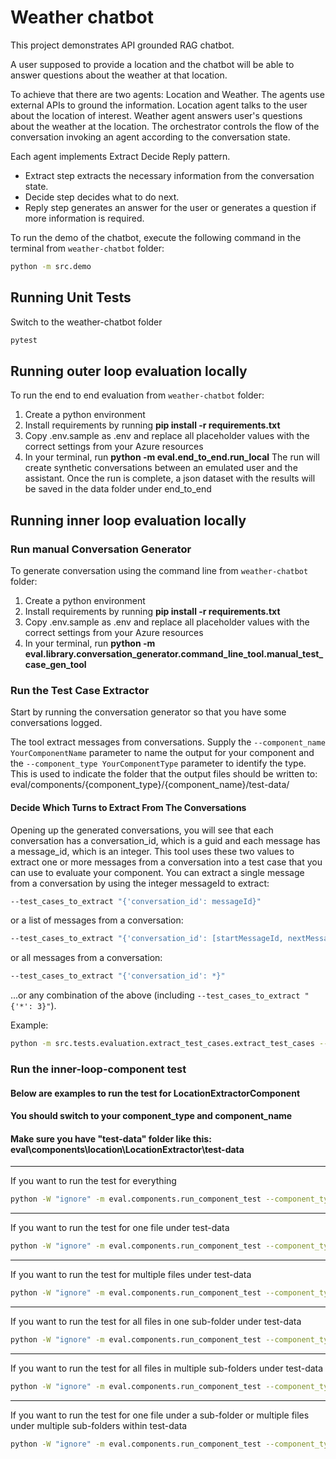 # Weather chatbot

This project demonstrates API grounded RAG chatbot.

A user supposed to provide a location and the chatbot will be able to answer questions about the weather at that location.

To achieve that there are two agents: Location and Weather. The agents use external APIs to ground the information.
Location agent talks to the user about the location of interest.
Weather agent answers user's questions about the weather at the location.
The orchestrator controls the flow of the conversation invoking an agent according to the conversation state.

Each agent implements Extract Decide Reply pattern.

- Extract step extracts the necessary information from the
conversation state.
- Decide step decides what to do next.
- Reply step generates an answer for the user or generates a question if more information is required.

To run the demo of the chatbot, execute the following command in the terminal from `weather-chatbot` folder:

```bash
python -m src.demo
```

## Running Unit Tests

Switch to the weather-chatbot folder

```bash
pytest
```

## Running outer loop evaluation locally

To run the end to end evaluation from `weather-chatbot` folder:
1. Create a python environment
1. Install requirements by running **pip install -r requirements.txt**
1. Copy .env.sample as .env and replace all placeholder values with the correct settings from your Azure resources
1. In your terminal, run **python -m eval.end_to_end.run_local**
The run will create synthetic conversations between an emulated user and the assistant.
Once the run is complete, a json dataset with the results will be saved in the data folder under end_to_end

## Running inner loop evaluation locally
### Run manual Conversation Generator

To generate conversation using the command line from `weather-chatbot` folder:

1. Create a python environment
1. Install requirements by running **pip install -r requirements.txt**
1. Copy .env.sample as .env and replace all placeholder values with the correct settings from your Azure resources
1. In your terminal, run **python -m eval.library.conversation_generator.command_line_tool.manual_test_case_gen_tool**

### Run the Test Case Extractor

Start by running the conversation generator so that you have some conversations logged.

The tool extract messages from conversations. Supply the
```--component_name YourComponentName``` parameter to name the output for your component and the
```--component_type YourComponentType``` parameter to identify the type. This is used to indicate the folder that
the output files should be written to: eval/components/{component_type}/{component_name}/test-data/

#### Decide Which Turns to Extract From The Conversations

Opening up the generated conversations, you will see that each conversation has a conversation_id, which is a guid and each message has a message_id, which is an integer. This tool uses these two values to extract one or more messages from a conversation into a test case that you can use to evaluate your component.
You can extract a single message from a conversation by using the integer messageId to extract:

```bash
--test_cases_to_extract "{'conversation_id': messageId}"
```

or a list of messages from a conversation:

```bash
--test_cases_to_extract "{'conversation_id': [startMessageId, nextMessageId, endMessageId]}"
```

or all messages from a conversation:

```bash
--test_cases_to_extract "{'conversation_id': *}"
```

 ...or any combination of the above (including ```--test_cases_to_extract "{'*': 3}"```).

Example: 
```bash
python -m src.tests.evaluation.extract_test_cases.extract_test_cases --test_cases_to_extract "{'6c868aa0db3d4d178a2441974076d933': 3}" --component_type bar --component_name foo
```

### Run the inner-loop-component test
#### Below are examples to run the test for LocationExtractorComponent
#### You should switch to your component_type and component_name
#### Make sure you have "test-data" folder like this: eval\components\location\LocationExtractor\test-data
-------------------------------------------------------------------------------------
If you want to run the test for everything
```bash
python -W "ignore" -m eval.components.run_component_test --component_type location --component_name LocationExtractor --test_data \*
```
-------------------------------------------------------------------------------------
If you want to run the test for one file under test-data
```bash
python -W "ignore" -m eval.components.run_component_test --component_type location --component_name LocationExtractor --test_data file_name.json
```
-------------------------------------------------------------------------------------
If you want to run the test for multiple files under test-data
```bash
python -W "ignore" -m eval.components.run_component_test --component_type location --component_name LocationExtractor --test_data file_name1.json file_name2.json etc.,
```
-------------------------------------------------------------------------------------
If you want to run the test for all files in one sub-folder under test-data
```bash
python -W "ignore" -m eval.components.run_component_test --component_type location --component_name LocationExtractor --test_data folder_name
```
-------------------------------------------------------------------------------------
If you want to run the test for all files in multiple sub-folders under test-data
```bash
python -W "ignore" -m eval.components.run_component_test --component_type location --component_name LocationExtractor --test_data folder_name1 folder_name2
```
-------------------------------------------------------------------------------------
If you want to run the test for one file under a sub-folder or multiple files under multiple sub-folders within test-data
```bash
python -W "ignore" -m eval.components.run_component_test --component_type location --component_name LocationExtractor --test_data folder_name1/file1.json folder_name2/file2.json
```
